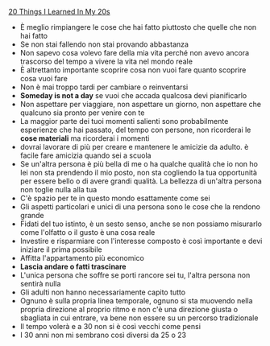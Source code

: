 [20 Things I Learned In My 20s](https://www.youtube.com/watch?v=0B4xFOtpaSI&list=WL&index=13 "20 Things I Learned In My 20s")

- È meglio rimpiangere le cose che hai fatto piuttosto che quelle che non hai fatto
- Se non stai fallendo non stai provando abbastanza
- Non sapevo cosa volevo fare della mia vita perché non avevo ancora trascorso del tempo a vivere la vita nel mondo reale
- È altrettanto importante scoprire cosa non vuoi fare quanto scoprire cosa vuoi fare
- Non è mai troppo tardi per cambiare o reinventarsi
- **Someday is not a day** se vuoi che accada qualcosa devi pianificarlo
- Non aspettare per viaggiare, non aspettare un giorno, non aspettare che qualcuno sia pronto per venire con te
- La maggior parte dei tuoi momenti salienti sono probabilmente esperienze che hai passato, del tempo con persone, non ricorderai le **cose materiali** ma ricorderai i momenti
- dovrai lavorare di più per creare e mantenere le amicizie da adulto. è facile fare amicizia quando sei a scuola
- Se un'altra persona è più bella di me o ha qualche qualità che io non ho lei non sta prendendo il mio posto, non sta cogliendo la tua opportunità per essere bello o di avere grandi qualità. La bellezza di un'altra persona non toglie nulla alla tua
- C'è spazio per te in questo mondo esattamente come sei
- Gli aspetti particolari e unici di una persona sono le cose che la rendono grande
- Fidati del tuo istinto, è un sesto senso, anche se non possiamo misurarlo come l'olfatto o il gusto è una cosa reale
- Investire e risparmiare con l'interesse composto è così importante e devi iniziare il prima possibile
- Affitta l'appartamento più economico
- **Lascia andare o fatti trascinare**
- L'unica persona che soffre se porti rancore sei tu, l'altra persona non sentirà nulla
- Gli adulti non hanno necessariamente capito tutto
- Ognuno è sulla propria linea temporale, ognuno si sta muovendo nella propria direzione al proprio ritmo e non c'è una direzione giusta o sbagliata in cui entrare, va bene non essere su un percorso tradizionale
- Il tempo volerà e a 30 non si è così vecchi come pensi
- I 30 anni non mi sembrano così diversi da 25 o 23